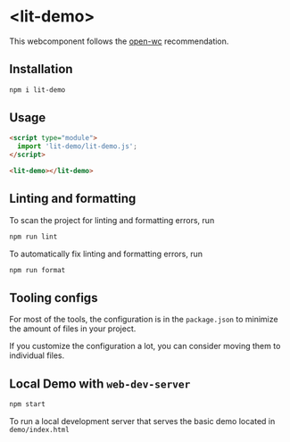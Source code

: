 # \<lit-demo>

This webcomponent follows the [open-wc](https://github.com/open-wc/open-wc) recommendation.

## Installation

```bash
npm i lit-demo
```

## Usage

```html
<script type="module">
  import 'lit-demo/lit-demo.js';
</script>

<lit-demo></lit-demo>
```

## Linting and formatting

To scan the project for linting and formatting errors, run

```bash
npm run lint
```

To automatically fix linting and formatting errors, run

```bash
npm run format
```


## Tooling configs

For most of the tools, the configuration is in the `package.json` to minimize the amount of files in your project.

If you customize the configuration a lot, you can consider moving them to individual files.

## Local Demo with `web-dev-server`

```bash
npm start
```

To run a local development server that serves the basic demo located in `demo/index.html`
